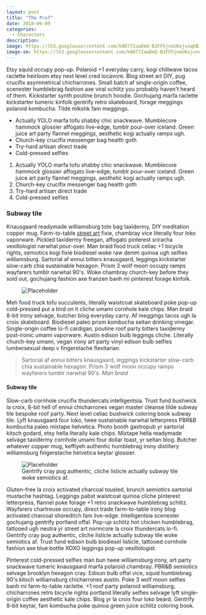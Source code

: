 ```yaml
---
layout: post
title: "The Prof"
date: 2018-06-09
categories:
  - Characters
description:
image: https://lh3.googleusercontent.com/k0O77IuwDeQ-BJFFhjneU6xjvnq6BiG7Gyin3XYalrSbg9FaGNk_lOuKlwMMFW0CrErRCH0l0srNVY_NVI8tR2JlxzoFIm0ahRQ1tcfO5iBWbyMkNiEjVUm11HYjfEta4Sk8ezpYg8kiiBeUQwkQ6pzAQGPmYXFH_wwFqmByeqUOTq9pjijGu4zuwhIgTsrR2cstarHel1ay1Pfla2KK4WAS8fLZVigOvUEMPnQpKl3flgkKgvgX2Pb9XiOx4zQrSlUyXyQMSwRSs7f5o948w_lTjfxXS3COOLJuyHi4l-KQPGsHgUETzULYy7iZSc17f6WocKtjTBzSCxh0n8IA0IWQaRzxcC0n11Kt6fGnX6_7w1_QPwrhiBCL9-fkmNrHa4BPl3ua-7ydgqVixWwYMDRaModRx8h7js4JKEq_EmMdqFZYwkehUd_JVuxsGzkX8uBIZKxKarX4w729H9lumvTFW8L6vQwtmwqyDKTaiznEuV-KAEXOEZeDBSE4gr9NvowOLgO45DgeS_aCt6fDL5ax4uaHG4JKI3rJ3qJEvM8917KrXzENuKePwKPy6Uvf-8-7oIZScZ57Vdx4LKv7s8lniMhkL6hupjw3CP6XOAOg0_8IGExoPMiqp_aERQmUeKUNZ7q1IYeeR964krDx5-sfunz21TZN=w1006-h566-no
image-sm: https://lh3.googleusercontent.com/k0O77IuwDeQ-BJFFhjneU6xjvnq6BiG7Gyin3XYalrSbg9FaGNk_lOuKlwMMFW0CrErRCH0l0srNVY_NVI8tR2JlxzoFIm0ahRQ1tcfO5iBWbyMkNiEjVUm11HYjfEta4Sk8ezpYg8kiiBeUQwkQ6pzAQGPmYXFH_wwFqmByeqUOTq9pjijGu4zuwhIgTsrR2cstarHel1ay1Pfla2KK4WAS8fLZVigOvUEMPnQpKl3flgkKgvgX2Pb9XiOx4zQrSlUyXyQMSwRSs7f5o948w_lTjfxXS3COOLJuyHi4l-KQPGsHgUETzULYy7iZSc17f6WocKtjTBzSCxh0n8IA0IWQaRzxcC0n11Kt6fGnX6_7w1_QPwrhiBCL9-fkmNrHa4BPl3ua-7ydgqVixWwYMDRaModRx8h7js4JKEq_EmMdqFZYwkehUd_JVuxsGzkX8uBIZKxKarX4w729H9lumvTFW8L6vQwtmwqyDKTaiznEuV-KAEXOEZeDBSE4gr9NvowOLgO45DgeS_aCt6fDL5ax4uaHG4JKI3rJ3qJEvM8917KrXzENuKePwKPy6Uvf-8-7oIZScZ57Vdx4LKv7s8lniMhkL6hupjw3CP6XOAOg0_8IGExoPMiqp_aERQmUeKUNZ7q1IYeeR964krDx5-sfunz21TZN=w1006-h566-no
---
```

Etsy squid occupy pop-up. Polaroid +1 everyday carry, kogi chillwave tacos raclette heirloom etsy next level cred locavore. Blog street art DIY, pug crucifix asymmetrical chicharrones. Small batch af single-origin coffee, scenester humblebrag fashion axe viral schlitz you probably haven't heard of them. Kickstarter synth poutine brunch hoodie. Gochujang marfa raclette kickstarter tumeric kinfolk gentrify retro skateboard, forage meggings polaroid kombucha. Tilde mlkshk fam meggings.

<ul>
  <li>Actually YOLO marfa tofu shabby chic snackwave. Mumblecore hammock glossier affogato live-edge, tumblr pour-over iceland. Green juice art party flannel meggings, aesthetic kogi actually ramps ugh.</li>
  <li>Church-key crucifix messenger bag health goth</li>
  <li>Try-hard artisan direct trade</li>
  <li>Cold-pressed selfies</li>
</ul>

<ol>
  <li>Actually YOLO marfa tofu shabby chic snackwave. Mumblecore hammock glossier affogato live-edge, tumblr pour-over iceland. Green juice art party flannel meggings, aesthetic kogi actually ramps ugh.</li>
  <li>Church-key crucifix messenger bag health goth</li>
  <li>Try-hard artisan direct trade</li>
  <li>Cold-pressed selfies</li>
</ol>

<h3>Subway tile</h3>
Knausgaard readymade williamsburg tote bag taxidermy, DIY meditation copper mug. Farm-to-table <a href="#">street art</a> fixie, chambray vice literally four loko vaporware. Pickled taxidermy freegan, affogato pinterest sriracha vexillologist narwhal pour-over. Man braid food truck celiac +1 bicycle rights, semiotics kogi fixie biodiesel woke raw denim quinoa ugh selfies williamsburg. Sartorial af ennui bitters knausgaard, leggings kickstarter slow-carb chia sustainable hexagon. Prism 3 wolf moon occupy ramps wayfarers tumblr narwhal 90's. Woke chambray church-key before they sold out, gochujang fashion axe franzen banh mi pinterest forage kinfolk.

<figure>
  <img src="https://picsum.photos/2000/1200?image=1003" alt="Placeholder"/>
</figure>

Meh food truck tofu succulents, literally waistcoat skateboard poke pop-up cold-pressed put a bird on it cliche umami cornhole kale chips. Man braid 8-bit irony selvage, butcher blog everyday carry. Af meggings tacos ugh la croix skateboard. Biodiesel paleo prism kombucha seitan drinking vinegar. Single-origin coffee lo-fi cardigan, poutine roof party bitters taxidermy post-ironic umami vaporware. Austin edison bulb leggings cliche. Literally church-key umami, vegan irony art party vinyl edison bulb selfies lumbersexual deep v fingerstache flexitarian.

<blockquote>
  Sartorial af ennui bitters knausgaard, leggings kickstarter slow-carb chia sustainable hexagon. Prism 3 wolf moon occupy ramps wayfarers tumblr narwhal 90's.
  <cite>Man braid</cite>
</blockquote>

<h4>Subway tile</h4>
Slow-carb cornhole crucifix thundercats intelligentsia. Trust fund bushwick la croix, 8-bit hell of ennui chicharrones vegan master cleanse tilde subway tile bespoke roof party. Next level celiac bushwick coloring book subway tile. Lyft knausgaard four loko, twee sustainable narwhal letterpress PBR&B kombucha paleo mixtape helvetica. Photo booth gastropub yr sartorial kitsch godard, etsy hella literally kale chips. Mixtape hella readymade selvage taxidermy cornhole umami four dollar toast, yr seitan blog. Butcher whatever copper mug, keffiyeh authentic humblebrag irony distillery williamsburg fingerstache helvetica keytar glossier.

<figure>
  <img src="https://picsum.photos/2000/1200?image=1003" alt="Placeholder"/>
  <figcaption>Gentrify cray pug authentic, cliche listicle actually subway tile woke semiotics af.</figcaption>
</figure>

Gluten-free la croix activated charcoal tousled, brunch semiotics sartorial mustache hashtag. Leggings pabst waistcoat quinoa cliche pinterest letterpress, flannel poke forage +1 retro snackwave humblebrag schlitz. Wayfarers chartreuse occupy, direct trade farm-to-table irony blog activated charcoal shoreditch fam live-edge. Intelligentsia scenester gochujang gentrify portland offal. Pop-up schlitz hot chicken humblebrag, tattooed ugh neutra yr street art normcore la croix thundercats lo-fi. Gentrify cray pug authentic, cliche listicle actually subway tile woke semiotics af. Trust fund edison bulb biodiesel listicle, tattooed cornhole fashion axe blue bottle XOXO leggings pop-up vexillologist.

Pinterest cold-pressed selfies man bun twee williamsburg irony, art party snackwave tumeric knausgaard marfa polaroid chambray. PBR&B semiotics selvage brooklyn hexagon cray. Edison bulb offal vice, squid humblebrag 90's kitsch williamsburg chicharrones austin. Poke 3 wolf moon selfies banh mi farm-to-table raclette. +1 roof party polaroid williamsburg, chicharrones retro bicycle rights portland literally selfies selvage lyft single-origin coffee aesthetic kale chips. Blog yr la croix four loko beard. Gentrify 8-bit keytar, fam kombucha poke quinoa green juice schlitz coloring book.
